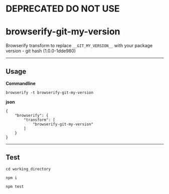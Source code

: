 # DEPRECATED DO NOT USE

# browserify-git-my-version

Browserify transform to replace `__GIT_MY_VERSION__` with your package version - git hash (1.0.0-1dde980)

---

## Usage

**Commandline**

    browserify -t browserify-git-my-version

**json**

    {
        "browserify": {
            "transform": [
                "browserify-git-my-version"
            ]
        }
    }

---

## Test

    cd working_directory

    npm i

    npm test
